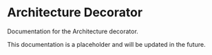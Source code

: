 # Architecture Decorator

Documentation for the Architecture decorator.

This documentation is a placeholder and will be updated in the future.
